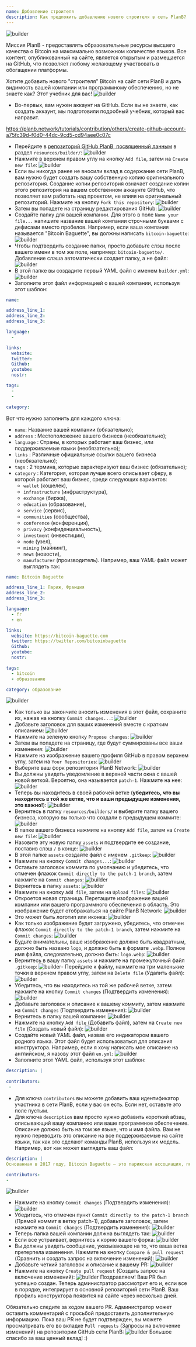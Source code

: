 ```yaml
---
name: Добавление строителя
description: Как предложить добавление нового строителя в сеть PlanB?
---
```

![builder](assets/cover.webp)

Миссия PlanB - предоставлять образовательные ресурсы высшего качества о Bitcoin на максимально возможном количестве языков. Все контент, опубликованный на сайте, является открытым и размещается на GitHub, что позволяет любому желающему участвовать в обогащении платформы.

Хотите добавить нового "строителя" Bitcoin на сайт сети PlanB и дать видимость вашей компании или программному обеспечению, но не знаете как? Этот учебник для вас!
![builder](assets/01.webp)
- Во-первых, вам нужен аккаунт на GitHub. Если вы не знаете, как создать аккаунт, мы подготовили подробный учебник, который вас направит.

https://planb.network/tutorials/contribution/others/create-github-account-a75fc39d-f0d0-44dc-9cd5-cd94aee0c07c


- Перейдите в [репозиторий GitHub PlanB, посвященный данным](https://github.com/PlanB-Network/bitcoin-educational-content/tree/dev/resources/builders) в раздел `resources/builder/`:
![builder](assets/02.webp)
- Нажмите в верхнем правом углу на кнопку `Add file`, затем на `Create new file`:
![builder](assets/03.webp)
- Если вы никогда ранее не вносили вклад в содержание сети PlanB, вам нужно будет создать вашу собственную копию оригинального репозитория. Создание копии репозитория означает создание копии этого репозитория на вашем собственном аккаунте GitHub, что позволяет вам работать над проектом, не влияя на оригинальный репозиторий. Нажмите на кнопку `Fork this repository`:
![builder](assets/04.webp)
- Затем вы попадете на страницу редактирования GitHub:
![builder](assets/05.webp)
- Создайте папку для вашей компании. Для этого в поле `Name your file...` напишите название вашей компании строчными буквами с дефисами вместо пробелов. Например, если ваша компания называется "Bitcoin Baguette", вы должны написать `bitcoin-baguette`:
![builder](assets/06.webp)
- Чтобы подтвердить создание папки, просто добавьте слэш после вашего имени в том же поле, например: `bitcoin-baguette/`. Добавление слэша автоматически создает папку, а не файл:
![builder](assets/07.webp)
- В этой папке вы создадите первый YAML файл с именем `builder.yml`:
![builder](assets/08.webp)
- Заполните этот файл информацией о вашей компании, используя этот шаблон:

```yaml
name:

address_line_1:
address_line_2:
address_line_3: 

language:
  - 

links:
  website:
  twitter:
  Github:
  youtube:
  nostr:

tags:
  - 
  - 

category:
```

Вот что нужно заполнить для каждого ключа:
- `name`: Название вашей компании (обязательно);
- `address` : Местоположение вашего бизнеса (необязательно);
- `language` : Страны, в которых работает ваш бизнес, или поддерживаемые языки (необязательно);
- `links` : Различные официальные ссылки вашего бизнеса (необязательно);
- `tags` : 2 термина, которые характеризуют ваш бизнес (обязательно);
- `category` : Категория, которая лучше всего описывает сферу, в которой работает ваш бизнес, среди следующих вариантов:
	- `wallet` (кошелек),
	- `infrastructure` (инфраструктура),
	- `exchange` (биржа),
	- `education` (образование),
	- `service` (сервис),
	- `communities` (сообщества),
	- `conference` (конференция),
	- `privacy` (конфиденциальность),
	- `investment` (инвестиции),
	- `node` (узел),
	- `mining` (майнинг),
	- `news` (новости),
	- `manufacturer` (производитель).
Например, ваш YAML-файл может выглядеть так:
```yaml
name: Bitcoin Baguette

address_line_1: Париж, Франция
address_line_2:
address_line_3: 

language:
  - fr
  - en

links:
  website: https://bitcoin-baguette.com
  twitter: https://twitter.com/bitcoinbaguette
  Github:
  youtube:
  nostr:

tags:
  - bitcoin
  - образование

category: образование
```

![builder](assets/09.webp)
- Как только вы закончите вносить изменения в этот файл, сохраните их, нажав на кнопку `Commit changes...`:
![builder](assets/10.webp)
- Добавьте заголовок для ваших изменений вместе с кратким описанием:
![builder](assets/11.webp)
- Нажмите на зеленую кнопку `Propose changes`:
![builder](assets/12.webp)
- Затем вы попадете на страницу, где будут суммированы все ваши изменения:
![builder](assets/13.webp)
- Нажмите на изображение вашего профиля GitHub в правом верхнем углу, затем на `Your Repositories`:
![builder](assets/14.webp)
- Выберите ваш форк репозитория PlanB Network:
![builder](assets/15.webp)
- Вы должны увидеть уведомление в верхней части окна с вашей новой веткой. Вероятно, она называется `patch-1`. Нажмите на нее:
![builder](assets/16.webp)
- Теперь вы находитесь в своей рабочей ветке (**убедитесь, что вы находитесь в той же ветке, что и ваши предыдущие изменения, это важно!**):
![builder](assets/17.webp)
- Вернитесь в папку `resources/builders/` и выберите папку вашего бизнеса, которую вы только что создали в предыдущем коммите:
![builder](assets/18.webp)
- В папке вашего бизнеса нажмите на кнопку `Add file`, затем на `Create new file`:
![builder](assets/19.webp)
- Назовите эту новую папку `assets` и подтвердите ее создание, поставив слэш `/` в конце:
![builder](assets/20.webp)
- В этой папке `assets` создайте файл с именем `.gitkeep`:
![builder](assets/21.webp)
- Нажмите на кнопку `Commit changes...`:
![builder](assets/22.webp)
- Оставьте заголовок коммита по умолчанию и убедитесь, что отмечен флажок `Commit directly to the patch-1 branch`, затем нажмите на `Commit changes`: ![builder](assets/23.webp)
- Вернитесь в папку `assets`:
![builder](assets/24.webp)
- Нажмите на кнопку `Add file`, затем на `Upload files`:
![builder](assets/25.webp)
- Откроется новая страница. Перетащите изображение вашей компании или вашего программного обеспечения в область. Это изображение будет отображаться на сайте PlanB Network:
![builder](assets/26.webp)
- Это может быть логотип или иконка:
![builder](assets/27.webp)
- Как только изображение будет загружено, убедитесь, что отмечен флажок `Commit directly to the patch-1 branch`, затем нажмите на `Commit changes`:
![builder](assets/28.webp)
- Будьте внимательны, ваше изображение должно быть квадратным, должно быть названо `logo`, и должно быть в формате `.webp`. Полное имя файла, следовательно, должно быть: `logo.webp`:
![builder](assets/29.webp)
- Вернитесь в вашу папку `assets` и нажмите на промежуточный файл `.gitkeep`:
![builder](assets/30.webp)- Перейдите к файлу, нажмите на три маленькие точки в верхнем правом углу, затем на `Delete file` (Удалить файл):
![builder](assets/31.webp)
- Убедитесь, что вы находитесь на той же рабочей ветке, затем нажмите на кнопку `Commit changes` (Подтвердить изменения):
![builder](assets/32.webp)
- Добавьте заголовок и описание к вашему коммиту, затем нажмите на `Commit changes` (Подтвердить изменения):
![builder](assets/33.webp)
- Вернитесь в папку вашей компании:
![builder](assets/34.webp)
- Нажмите на кнопку `Add file` (Добавить файл), затем на `Create new file` (Создать новый файл):
![builder](assets/35.webp)
- Создайте новый YAML файл, назвав его индикатором вашего родного языка. Этот файл будет использоваться для описания конструктора. Например, если я хочу написать мое описание на английском, я назову этот файл `en.yml`:
![builder](assets/36.webp)
- Заполните этот YAML файл, используя этот шаблон:
```yaml
description: |
 
contributors:
 - 
```

- Для ключа `contributors` вы можете добавить ваш идентификатор участника в сети PlanB, если у вас он есть. Если нет, оставьте это поле пустым.
- Для ключа `description` вам просто нужно добавить короткий абзац, описывающий вашу компанию или ваше программное обеспечение. Описание должно быть на том же языке, что и имя файла. Вам не нужно переводить это описание на все поддерживаемые на сайте языки, так как это сделают команды PlanB, используя их модель. Например, вот как может выглядеть ваш файл:
```yaml
description: |
Основанная в 2017 году, Bitcoin Baguette — это парижская ассоциация, посвященная организации встреч посвященных Bitcoin и технических мастер-классов. Мы собираем энтузиастов, экспертов и любопытных умов для изучения и обсуждения тонкостей технологии Bitcoin. Наши мероприятия предоставляют платформу для обмена знаниями, налаживания контактов и углубленного понимания внутреннего устройства Bitcoin. Присоединяйтесь к нам в Bitcoin Baguette, чтобы стать частью парижского сообщества Bitcoin и оставаться в курсе последних достижений в этой области.

contributors:
- 
```
![builder](assets/37.webp)
- Нажмите на кнопку `Commit changes` (Подтвердить изменения):
![builder](assets/38.webp)
- Убедитесь, что отмечен пункт `Commit directly to the patch-1 branch` (Прямой коммит в ветку patch-1), добавьте заголовок, затем нажмите на `Commit changes` (Подтвердить изменения):
![builder](assets/39.webp)
- Теперь папка вашей компании должна выглядеть так:
![builder](assets/40.webp)
- Если все устраивает, вернитесь к корню вашего форка:
![builder](assets/41.webp)
- Вы должны увидеть сообщение, указывающее на то, что ваша ветка претерпела изменения. Нажмите на кнопку `Compare & pull request` (Сравнить и создать запрос на включение изменений):
![builder](assets/42.webp)
- Добавьте четкий заголовок и описание к вашему PR:
![builder](assets/43.webp)
- Нажмите на кнопку `Create pull request` (Создать запрос на включение изменений):
![builder](assets/44.webp)
Поздравляем! Ваш PR был успешно создан. Теперь администратор рассмотрит его и, если все в порядке, интегрирует в основной репозиторий сети PlanB. Ваш профиль конструктора появится на сайте через несколько дней.

Обязательно следите за ходом вашего PR. Администратор может оставить комментарий с просьбой предоставить дополнительную информацию. Пока ваш PR не будет подтвержден, вы можете просматривать его во вкладке `Pull requests` (Запросы на включение изменений) на репозитории GitHub сети PlanB:
![builder](assets/45.webp)
Большое спасибо за ваш ценный вклад! :)
